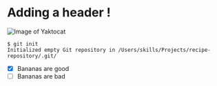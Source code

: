 # Adding a header !
![Image of Yaktocat](https://octodex.github.com/images/yatkocat.png)
```
$ git init
Initialized empty Git repository in /Users/skills/Projects/recipe-repository/.git/
```
- [x] Bananas are good
- [ ] Bananas are bad
